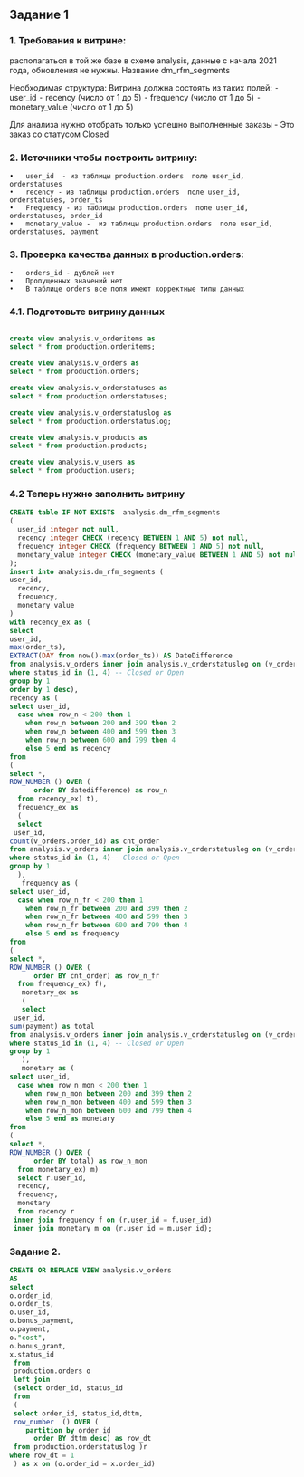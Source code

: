 ## Задание 1
### 1. Требования к витрине:
располагаться в той же базе в схеме analysis, 
данные с начала 2021 года, 
обновления не нужны.
Название dm_rfm_segments

Необходимая структура:
Витрина должна состоять из таких полей:
	⁃	user_id
	⁃	recency (число от 1 до 5)
	⁃	frequency (число от 1 до 5)
	⁃	monetary_value (число от 1 до 5)

Для анализа нужно отобрать только успешно выполненные заказы - Это заказ со статусом Closed


### 2. Источники чтобы построить витрину:
	•	user_id  - из таблицы production.orders  поле user_id, orderstatuses
	•	recency - из таблицы production.orders  поле user_id, orderstatuses, order_ts
	•	Frequency - из таблицы production.orders  поле user_id,  orderstatuses, order_id
	•	monetary_value -  из таблицы production.orders  поле user_id,  orderstatuses, payment

### 3. Проверка качества данных в production.orders: 
	•	orders_id - дублей нет
	•	Пропущенных значений нет
	•	В таблице orders все поля имеют корректные типы данных
### 4.1. Подготовьте витрину данных
```SQL

create view analysis.v_orderitems as
select * from production.orderitems;

create view analysis.v_orders as
select * from production.orders;

create view analysis.v_orderstatuses as
select * from production.orderstatuses;

create view analysis.v_orderstatuslog as
select * from production.orderstatuslog;

create view analysis.v_products as
select * from production.products; 

create view analysis.v_users as
select * from production.users; 
```

### 4.2 Теперь нужно заполнить витрину
```SQL
CREATE table IF NOT EXISTS  analysis.dm_rfm_segments 
(
  user_id integer not null,
  recency integer CHECK (recency BETWEEN 1 AND 5) not null,
  frequency integer CHECK (frequency BETWEEN 1 AND 5) not null,
  monetary_value integer CHECK (monetary_value BETWEEN 1 AND 5) not null
);
insert into analysis.dm_rfm_segments (
user_id, 
  recency,
  frequency,
  monetary_value
)
with recency_ex as (
select 
user_id,
max(order_ts),
EXTRACT(DAY from now()-max(order_ts)) AS DateDifference
from analysis.v_orders inner join analysis.v_orderstatuslog on (v_orders.order_id = v_orderstatuslog.order_id)
where status_id in (1, 4) -- Closed or Open
group by 1
order by 1 desc), 
recency as (
select user_id,
  case when row_n < 200 then 1
	when row_n between 200 and 399 then 2
	when row_n between 400 and 599 then 3
	when row_n between 600 and 799 then 4
	else 5 end as recency
from
(
select *,
ROW_NUMBER () OVER (
      order BY datedifference) as row_n
  from recency_ex) t),
  frequency_ex as 
  (
  select
 user_id,
count(v_orders.order_id) as cnt_order
from analysis.v_orders inner join analysis.v_orderstatuslog on (v_orders.order_id = v_orderstatuslog.order_id)
where status_id in (1, 4)-- Closed or Open
group by 1
  ),
   frequency as (
select user_id,
  case when row_n_fr < 200 then 1
	when row_n_fr between 200 and 399 then 2
	when row_n_fr between 400 and 599 then 3
	when row_n_fr between 600 and 799 then 4
	else 5 end as frequency
from
(
select *,
ROW_NUMBER () OVER (
      order BY cnt_order) as row_n_fr
  from frequency_ex) f),
   monetary_ex as 
   (
   select
 user_id,
sum(payment) as total
from analysis.v_orders inner join analysis.v_orderstatuslog on (v_orders.order_id = v_orderstatuslog.order_id)
where status_id in (1, 4) -- Closed or Open
group by 1
   ), 
   monetary as (
select user_id,
  case when row_n_mon < 200 then 1
	when row_n_mon between 200 and 399 then 2
	when row_n_mon between 400 and 599 then 3
	when row_n_mon between 600 and 799 then 4
	else 5 end as monetary
from
(
select *,
ROW_NUMBER () OVER (
      order BY total) as row_n_mon
  from monetary_ex) m)
  select r.user_id, 
  recency,
  frequency,
  monetary
  from recency r
 inner join frequency f on (r.user_id = f.user_id)
 inner join monetary m on (r.user_id = m.user_id);
```

### Задание 2.
```SQL
CREATE OR REPLACE VIEW analysis.v_orders
AS
select 
o.order_id, 
o.order_ts,
o.user_id, 
o.bonus_payment,
o.payment,
o."cost",
o.bonus_grant, 
x.status_id
 from
 production.orders o
 left join 
 (select order_id, status_id
 from 
 (
 select order_id, status_id,dttm,
 row_number  () OVER (
 	partition by order_id
      order BY dttm desc) as row_dt
 from production.orderstatuslog )r
where row_dt = 1
 ) as x on (o.order_id = x.order_id)
```
